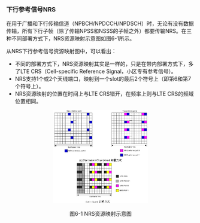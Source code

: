 ### 下行参考信号NRS

在用于广播和下行传输信道（NPBCH/NPDCCH/NPDSCH）时，无论有没有数据传输，所有下行子帧（除了传输NPSS和NSSS的子帧之外）都要传输NRS。在三种不同部署方式下，NRS资源映射示意图如图6-1所示。

从NRS下行参考信号资源映射图中，可以看出：

- 不同的部署方式下，NRS资源映射其实是一样的，只是在带内部署方式下，多了LTE CRS（Cell-specific Reference Signal，小区专有参考信号）。
- NRS支持1个或2个天线端口，映射到一个slot的最后2个符号上（即第6和第7个符号上）。
- NRS资源映射的位置在时间上与LTE CRS错开，在频率上则与LTE CRS的频域位置相同。

<div align=center>
<img src=".\pics\pic1.png" width="50%">

图6-1 NRS资源映射示意图
</div>
